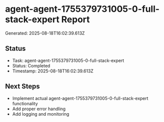 # agent-agent-1755379731005-0-full-stack-expert Report

Generated: 2025-08-18T16:02:39.613Z

## Status
- Task: agent-agent-1755379731005-0-full-stack-expert
- Status: Completed
- Timestamp: 2025-08-18T16:02:39.613Z

## Next Steps
- Implement actual agent-agent-1755379731005-0-full-stack-expert functionality
- Add proper error handling
- Add logging and monitoring
